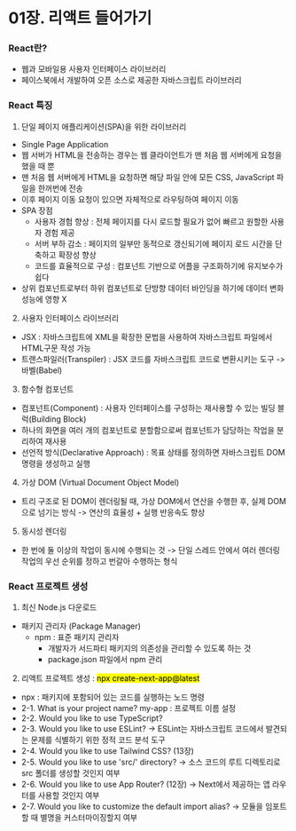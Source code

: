 # 01장. 리액트 들어가기

### React란?

- 웹과 모바일용 사용자 인터페이스 라이브러리
- 페이스북에서 개발하여 오픈 소스로 제공한 자바스크립트 라이브러리

### React 특징

1. 단일 페이지 애플리케이션(SPA)을 위한 라이브러리

- Single Page Application
- 웹 서버가 HTML을 전송하는 경우는 웹 클라이언트가 맨 처음 웹 서버에게 요청을 했을 때 뿐
- 맨 처음 웹 서버에게 HTML을 요청하면 해당 파일 안에 모든 CSS, JavaScript 파일을 한꺼번에 전송
- 이후 페이지 이동 요청이 있으면 자체적으로 라우팅하여 페이지 이동
- SPA 장점
  - 사용자 경험 향상 : 전체 페이지를 다시 로드할 필요가 없어 빠르고 원할한 사용자 경험 제공
  - 서버 부하 감소 : 페이지의 일부만 동적으로 갱신되기에 페이지 로드 시간을 단축하고 확장성 향상
  - 코드를 효율적으로 구성 : 컴포넌트 기반으로 어플을 구조화하기에 유지보수가 쉽다
- 상위 컴포넌트로부터 하위 컴포넌트로 단방향 데이터 바인딩을 하기에 데이터 변화 성능에 영향 X

2. 사용자 인터페이스 라이브러리

- JSX : 자바스크립트에 XML을 확장한 문법을 사용하여 자바스크립트 파일에서 HTML구문 작성 가능
- 트랜스파일러(Transpiler) : JSX 코드를 자바스크립트 코드로 변환시키는 도구 -> 바벨(Babel)

3. 함수형 컴포넌트

- 컴포넌트(Component) : 사용자 인터페이스를 구성하는 재사용할 수 있는 빌딩 블럭(Building Block)
- 하나의 화면을 여러 개의 컴포넌트로 분할함으로써 컴포넌트가 담당하는 작업을 분리하여 재사용
- 선언적 방식(Declarative Approach) : 목표 상태를 정의하면 자바스크립트 DOM 명령을 생성하고 실행

4. 가상 DOM (Virtual Document Object Model)

- 트리 구조로 된 DOM이 렌더링될 때, 가상 DOM에서 연산을 수행한 후, 실제 DOM으로 넘기는 방식
  -> 연산의 효율성 + 실행 반응속도 향상

5. 동시성 렌더링

- 한 번에 둘 이상의 작업이 동시에 수행되는 것
  -> 단일 스레드 안에서 여러 렌더링 작업의 우선 순위를 정하고 번갈아 수행하는 형식

### React 프로젝트 생성

1. 최신 Node.js 다운로드

- 패키지 관리자 (Package Manager)
  - npm : 표준 패키지 관리자
    - 개발자가 서드파티 패키지의 의존성을 관리할 수 있도록 하는 것
    - package.json 파일에서 npm 관리

2. 리액트 프로젝트 생성 : <mark> npx create-next-app@latest </mark>

- npx : 패키지에 포함되어 있는 코드를 실행하는 노드 명령
- 2-1. What is your project name? my-app : 프로젝트 이름 설정
- 2-2. Would you like to use TypeScript?
- 2-3. Would you like to use ESLint?
  -> ESLint는 자바스크립트 코드에서 발견되는 문제를 식별하기 위한 정적 코드 분석 도구
- 2-4. Would you like to use Tailwind CSS? (13장)
- 2-5. Would you like to use 'src/' directory?
  -> 소스 코드의 루트 디렉토리로 src 폴더를 생성할 것인지 여부
- 2-6. Would you like to use App Router? (12장)
  -> Next에서 제공하는 앱 라우터를 사용할 것인지 여부
- 2-7. Would you like to customize the default import alias?
  -> 모듈을 임포트할 때 별명을 커스터마이징할지 여부
